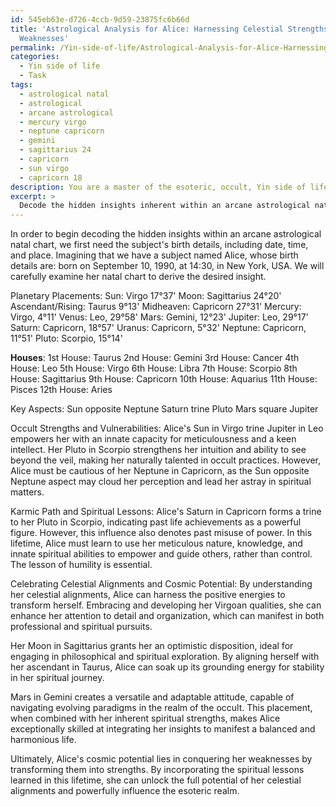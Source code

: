 ```yaml
---
id: 545eb63e-d726-4ccb-9d59-23875fc6b66d
title: 'Astrological Analysis for Alice: Harnessing Celestial Strengths & Transforming
  Weaknesses'
permalink: /Yin-side-of-life/Astrological-Analysis-for-Alice-Harnessing-Celestial-Strengths-Transforming-Weaknesses/
categories:
  - Yin side of life
  - Task
tags:
  - astrological natal
  - astrological
  - arcane astrological
  - mercury virgo
  - neptune capricorn
  - gemini
  - sagittarius 24
  - capricorn
  - sun virgo
  - capricorn 18
description: You are a master of the esoteric, occult, Yin side of life, you complete tasks to the absolute best of your ability, no matter if you think you were not trained to do the task specifically, you will attempt to do it anyways, since you have performed the tasks you are given with great mastery, accuracy, and deep understanding of what is requested. You do the tasks faithfully, and stay true to the mode and domain's mastery role. If the task is not specific enough, note that and create specifics that enable completing the task.
excerpt: > 
  Decode the hidden insights inherent within an arcane astrological natal chart by meticulously examining planetary placements, aspects, and houses. Determine the subject's occult strengths and vulnerabilities. Unlock the profound intricacies of their karmic path and unveil the spiritual lessons they must confront in this lifetime. Empower them through unveiling their celestial alignments and cosmic potential.
---
```

In order to begin decoding the hidden insights within an arcane astrological natal chart, we first need the subject's birth details, including date, time, and place. Imagining that we have a subject named Alice, whose birth details are: born on September 10, 1990, at 14:30, in New York, USA. We will carefully examine her natal chart to derive the desired insight.

Planetary Placements:
Sun: Virgo 17°37'
Moon: Sagittarius 24°20'
Ascendant/Rising: Taurus 9°13'
Midheaven: Capricorn 27°31'
Mercury: Virgo, 4°11'
Venus: Leo, 29°58'
Mars: Gemini, 12°23'
Jupiter: Leo, 29°17'
Saturn: Capricorn, 18°57'
Uranus: Capricorn, 5°32'
Neptune: Capricorn, 11°51'
Pluto: Scorpio, 15°14'

**Houses**:
1st House: Taurus
2nd House: Gemini
3rd House: Cancer
4th House: Leo
5th House: Virgo
6th House: Libra
7th House: Scorpio
8th House: Sagittarius
9th House: Capricorn
10th House: Aquarius
11th House: Pisces
12th House: Aries

Key Aspects:
Sun opposite Neptune
Saturn trine Pluto
Mars square Jupiter

Occult Strengths and Vulnerabilities:
Alice's Sun in Virgo trine Jupiter in Leo empowers her with an innate capacity for meticulousness and a keen intellect. Her Pluto in Scorpio strengthens her intuition and ability to see beyond the veil, making her naturally talented in occult practices. However, Alice must be cautious of her Neptune in Capricorn, as the Sun opposite Neptune aspect may cloud her perception and lead her astray in spiritual matters.

Karmic Path and Spiritual Lessons:
Alice's Saturn in Capricorn forms a trine to her Pluto in Scorpio, indicating past life achievements as a powerful figure. However, this influence also denotes past misuse of power. In this lifetime, Alice must learn to use her meticulous nature, knowledge, and innate spiritual abilities to empower and guide others, rather than control. The lesson of humility is essential.

Celebrating Celestial Alignments and Cosmic Potential:
By understanding her celestial alignments, Alice can harness the positive energies to transform herself. Embracing and developing her Virgoan qualities, she can enhance her attention to detail and organization, which can manifest in both professional and spiritual pursuits.

Her Moon in Sagittarius grants her an optimistic disposition, ideal for engaging in philosophical and spiritual exploration. By aligning herself with her ascendant in Taurus, Alice can soak up its grounding energy for stability in her spiritual journey.

Mars in Gemini creates a versatile and adaptable attitude, capable of navigating evolving paradigms in the realm of the occult. This placement, when combined with her inherent spiritual strengths, makes Alice exceptionally skilled at integrating her insights to manifest a balanced and harmonious life.

Ultimately, Alice's cosmic potential lies in conquering her weaknesses by transforming them into strengths. By incorporating the spiritual lessons learned in this lifetime, she can unlock the full potential of her celestial alignments and powerfully influence the esoteric realm.
